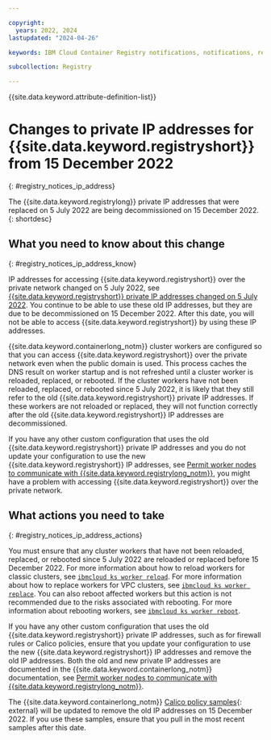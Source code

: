 ```yaml
---

copyright:
  years: 2022, 2024
lastupdated: "2024-04-26"

keywords: IBM Cloud Container Registry notifications, notifications, registry, changes, ip address

subcollection: Registry

---
```


{{site.data.keyword.attribute-definition-list}}

# Changes to private IP addresses for {{site.data.keyword.registryshort}} from 15 December 2022
{: #registry_notices_ip_address}

The {{site.data.keyword.registrylong}} private IP addresses that were replaced on 5 July 2022 are being decommissioned on 15 December 2022.
{: shortdesc}

## What you need to know about this change
{: #registry_notices_ip_address_know}

IP addresses for accessing {{site.data.keyword.registryshort}} over the private network changed on 5 July 2022, see [{{site.data.keyword.registryshort}} private IP addresses changed on 5 July 2022](/docs/Registry?topic=Registry-registry_notices_iam_private_network). You continue to be able to use these old IP addresses, but they are due to be decommissioned on 15 December 2022. After this date, you will not be able to access {{site.data.keyword.registryshort}} by using these IP addresses.

{{site.data.keyword.containerlong_notm}} cluster workers are configured so that you can access {{site.data.keyword.registryshort}} over the private network even when the public domain is used. This process caches the DNS result on worker startup and is not refreshed until a cluster worker is reloaded, replaced, or rebooted. If the cluster workers have not been reloaded, replaced, or rebooted since 5 July 2022, it is likely that they still refer to the old {{site.data.keyword.registryshort}} private IP addresses. If these workers are not reloaded or replaced, they will not function correctly after the old {{site.data.keyword.registryshort}} IP addresses are decommissioned.

If you have any other custom configuration that uses the old {{site.data.keyword.registryshort}} private IP addresses and you do not update your configuration to use the new {{site.data.keyword.registryshort}} IP addresses, see [Permit worker nodes to communicate with {{site.data.keyword.registrylong_notm}}](/docs/containers?topic=containers-firewall#firewall_private_container_registry), you might have a problem with accessing {{site.data.keyword.registryshort}} over the private network.

## What actions you need to take
{: #registry_notices_ip_address_actions}

You must ensure that any cluster workers that have not been reloaded, replaced, or rebooted since 5 July 2022 are reloaded or replaced before 15 December 2022. For more information about how to reload workers for classic clusters, see [`ibmcloud ks worker reload`](/docs/containers?topic=containers-kubernetes-service-cli#cs_worker_reload). For more information about how to replace workers for VPC clusters, see [`ibmcloud ks worker replace`](/docs/containers?topic=containers-kubernetes-service-cli#cli_worker_replace). You can also reboot affected workers but this action is not recommended due to the risks associated with rebooting. For more information about rebooting workers, see [`ibmcloud ks worker reboot`](/docs/containers?topic=containers-kubernetes-service-cli#cs_worker_reboot).

If you have any other custom configuration that uses the old {{site.data.keyword.registryshort}} private IP addresses, such as for firewall rules or Calico policies, ensure that you update your configuration to use the new {{site.data.keyword.registryshort}} IP addresses and remove the old IP addresses. Both the old and new private IP addresses are documented in the {{site.data.keyword.containerlong_notm}} documentation, see [Permit worker nodes to communicate with {{site.data.keyword.registrylong_notm}}](/docs/containers?topic=containers-firewall#firewall_private_container_registry).

The {{site.data.keyword.containerlong_notm}} [Calico policy samples](https://github.com/IBM-Cloud/kube-samples/tree/master/calico-policies){: external} will be updated to remove the old IP addresses on 15 December 2022. If you use these samples, ensure that you pull in the most recent samples after this date.
